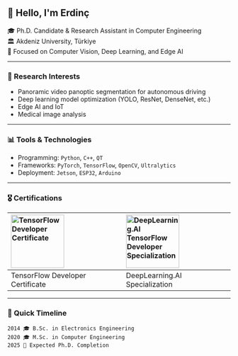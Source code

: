 ## 👋 Hello, I'm Erdinç

🎓 Ph.D. Candidate & Research Assistant in Computer Engineering  
🏛️ Akdeniz University, Türkiye  
🧠 Focused on Computer Vision, Deep Learning, and Edge AI

---

### 🔬 Research Interests

- Panoramic video panoptic segmentation for autonomous driving
- Deep learning model optimization (YOLO, ResNet, DenseNet, etc.)
- Edge AI and IoT
- Medical image analysis

---

### 📊 Tools & Technologies

- Programming: `Python`, `C++`, `QT`
- Frameworks: `PyTorch`, `TensorFlow`, `OpenCV`, `Ultralytics`  
- Deployment: `Jetson`, `ESP32`, `Arduino`

---
### 🎖 Certifications

| [<img src="https://api.accredible.com/v1/frontend/credential_website_embed_image/badge/61367965" alt="TensorFlow Developer Certificate" width="120"/>](https://pdf.credential.net/ppag4jvr_1722887806162.pdf) | [<img src="https://images.credly.com/size/340x340/images/dfcd0d51-de72-4e1c-8f8c-11dad7711124/image.png" alt="DeepLearning.AI TensorFlow Developer Specialization" width="120"/>](https://www.credly.com/badges/77bd1066-24fb-4c9b-84a7-341d11453f3b/public_url) |
|:--|:--|
| TensorFlow Developer Certificate | DeepLearning.AI Specialization |

---
### 📌 Quick Timeline

```text
2014 🎓 B.Sc. in Electronics Engineering
2020 🎓 M.Sc. in Computer Engineering  
2025 🎯 Expected Ph.D. Completion
